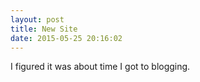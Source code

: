 ```yaml
---
layout: post
title: New Site
date: 2015-05-25 20:16:02
---
```


I figured it was about time I got to blogging.

